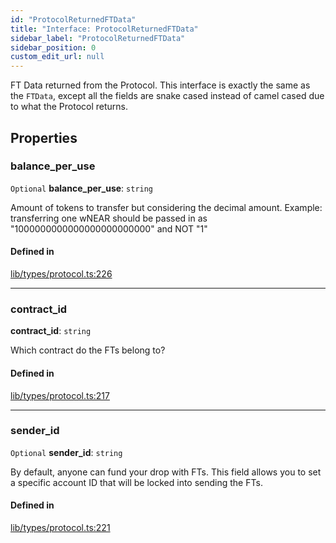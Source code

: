```yaml
---
id: "ProtocolReturnedFTData"
title: "Interface: ProtocolReturnedFTData"
sidebar_label: "ProtocolReturnedFTData"
sidebar_position: 0
custom_edit_url: null
---
```


FT Data returned from the Protocol. This interface is exactly the same as the `FTData`, except all the fields are
snake cased instead of camel cased due to what the Protocol returns.

## Properties

### balance\_per\_use

 `Optional` **balance\_per\_use**: `string`

Amount of tokens to transfer but considering the decimal amount.
Example: transferring one wNEAR should be passed in as "1000000000000000000000000" and NOT "1"

#### Defined in

[lib/types/protocol.ts:226](https://github.com/keypom/keypom-js/blob/53ee056a4/packages/core/src/lib/types/protocol.ts#L226)

___

### contract\_id

 **contract\_id**: `string`

Which contract do the FTs belong to?

#### Defined in

[lib/types/protocol.ts:217](https://github.com/keypom/keypom-js/blob/53ee056a4/packages/core/src/lib/types/protocol.ts#L217)

___

### sender\_id

 `Optional` **sender\_id**: `string`

By default, anyone can fund your drop with FTs. This field allows you to set a specific account ID that will be locked into sending the FTs.

#### Defined in

[lib/types/protocol.ts:221](https://github.com/keypom/keypom-js/blob/53ee056a4/packages/core/src/lib/types/protocol.ts#L221)
